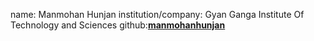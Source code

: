 name: Manmohan Hunjan
institution/company: Gyan Ganga Institute Of Technology and Sciences
github:[**manmohanhunjan**](https://github.com/manmohanhunjan)